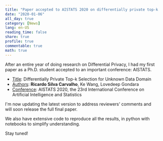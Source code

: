 ```yaml
---
title: "Paper accepted to AISTATS 2020 on differentially private top-k selection"
date: "2020-01-06"
all_day: true
category: [News]
lang: en-US
reading_time: false
share: true
profile: true
commentable: true
math: true
---
```


After an entire year of doing research on Differential Privacy, I had my first paper as a Ph.D. student accepted to an important conference: AISTATS.

- <u>Title</u>: Differentially Private Top-k Selection for Unknown Data Domain
- <u>Authors</u>: **Ricardo Silva Carvalho**, Ke Wang, Lovedeep Gondara
- <u>Conference</u>: AISTATS 2020, the 23rd International Conference on Artificial Intelligence and Statistics

I'm now updating the latest version to address reviewers' comments and will soon release the full final paper. 

We also have extensive code to reproduce all the results, in python with notebooks to simplify understanding.

Stay tuned!
